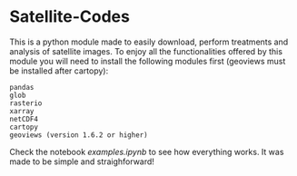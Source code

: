 # Satellite-Codes

This is a python module made to easily download, perform treatments and analysis of satellite images. To enjoy all the functionalities offered by this module you will need to install the following modules first (geoviews must be installed after cartopy):

    pandas
    glob
    rasterio
    xarray
    netCDF4
    cartopy
    geoviews (version 1.6.2 or higher)

Check the notebook *examples.ipynb* to see how everything works. It was made to be simple and straighforward!
